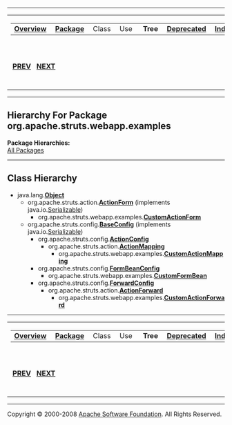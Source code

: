 ------------------------------------------------------------------------

<span id="navbar_top"></span> [](#skip-navbar_top "Skip navigation links")

<table>
<colgroup>
<col width="50%" />
<col width="50%" />
</colgroup>
<tbody>
<tr class="odd">
<td align="left"><span id="navbar_top_firstrow"></span>
<table>
<tbody>
<tr class="odd">
<td align="left"><a href="../../../../../overview-summary.html.md"><strong>Overview</strong></a> </td>
<td align="left"><a href="package-summary.html.md"><strong>Package</strong></a> </td>
<td align="left">Class </td>
<td align="left">Use </td>
<td align="left"> <strong>Tree</strong> </td>
<td align="left"><a href="../../../../../deprecated-list.html.md"><strong>Deprecated</strong></a> </td>
<td align="left"><a href="../../../../../index-all.html.md"><strong>Index</strong></a> </td>
<td align="left"><a href="../../../../../help-doc.html.md"><strong>Help</strong></a> </td>
</tr>
</tbody>
</table></td>
<td align="left"></td>
</tr>
<tr class="even">
<td align="left"> <a href="../../../../../org/apache/struts/webapp/dispatch/package-tree.html.md"><strong>PREV</strong></a>   <a href="../../../../../org/apache/struts/webapp/exercise/package-tree.html"><strong>NEXT</strong></a></td>
<td align="left"><a href="../../../../../index.html.md?org/apache/struts/webapp/examples/package-tree.html"><strong>FRAMES</strong></a>    <a href="package-tree.html"><strong>NO FRAMES</strong></a>    
<a href="../../../../../allclasses-noframe.html.md"><strong>All Classes</strong></a></td>
</tr>
</tbody>
</table>

<span id="skip-navbar_top"></span>

------------------------------------------------------------------------

Hierarchy For Package org.apache.struts.webapp.examples
-------------------------------------------------------

**Package Hierarchies:**  
[All Packages](../../../../../overview-tree.html.md)

------------------------------------------------------------------------

Class Hierarchy
---------------

-   java.lang.[**Object**](http://java.sun.com/j2se/1.4.2/docs/api/java/lang/Object.html.md?is-external=true "class or interface in java.lang")
    -   org.apache.struts.action.[**ActionForm**](http://struts.apache.org/apidocs/org/apache/struts/action/ActionForm.html.md?is-external=true "class or interface in org.apache.struts.action") (implements java.io.[Serializable](http://java.sun.com/j2se/1.4.2/docs/api/java/io/Serializable.html?is-external=true "class or interface in java.io"))
        -   org.apache.struts.webapp.examples.[**CustomActionForm**](../../../../../org/apache/struts/webapp/examples/CustomActionForm.html.md "class in org.apache.struts.webapp.examples")
    -   org.apache.struts.config.[**BaseConfig**](http://struts.apache.org/apidocs/org/apache/struts/config/BaseConfig.html.md?is-external=true "class or interface in org.apache.struts.config") (implements java.io.[Serializable](http://java.sun.com/j2se/1.4.2/docs/api/java/io/Serializable.html?is-external=true "class or interface in java.io"))
        -   org.apache.struts.config.[**ActionConfig**](http://struts.apache.org/apidocs/org/apache/struts/config/ActionConfig.html.md?is-external=true "class or interface in org.apache.struts.config")
            -   org.apache.struts.action.[**ActionMapping**](http://struts.apache.org/apidocs/org/apache/struts/action/ActionMapping.html.md?is-external=true "class or interface in org.apache.struts.action")
                -   org.apache.struts.webapp.examples.[**CustomActionMapping**](../../../../../org/apache/struts/webapp/examples/CustomActionMapping.html.md "class in org.apache.struts.webapp.examples")
        -   org.apache.struts.config.[**FormBeanConfig**](http://struts.apache.org/apidocs/org/apache/struts/config/FormBeanConfig.html.md?is-external=true "class or interface in org.apache.struts.config")
            -   org.apache.struts.webapp.examples.[**CustomFormBean**](../../../../../org/apache/struts/webapp/examples/CustomFormBean.html.md "class in org.apache.struts.webapp.examples")
        -   org.apache.struts.config.[**ForwardConfig**](http://struts.apache.org/apidocs/org/apache/struts/config/ForwardConfig.html.md?is-external=true "class or interface in org.apache.struts.config")
            -   org.apache.struts.action.[**ActionForward**](http://struts.apache.org/apidocs/org/apache/struts/action/ActionForward.html.md?is-external=true "class or interface in org.apache.struts.action")
                -   org.apache.struts.webapp.examples.[**CustomActionForward**](../../../../../org/apache/struts/webapp/examples/CustomActionForward.html.md "class in org.apache.struts.webapp.examples")

------------------------------------------------------------------------

<span id="navbar_bottom"></span> [](#skip-navbar_bottom "Skip navigation links")

<table>
<colgroup>
<col width="50%" />
<col width="50%" />
</colgroup>
<tbody>
<tr class="odd">
<td align="left"><span id="navbar_bottom_firstrow"></span>
<table>
<tbody>
<tr class="odd">
<td align="left"><a href="../../../../../overview-summary.html.md"><strong>Overview</strong></a> </td>
<td align="left"><a href="package-summary.html.md"><strong>Package</strong></a> </td>
<td align="left">Class </td>
<td align="left">Use </td>
<td align="left"> <strong>Tree</strong> </td>
<td align="left"><a href="../../../../../deprecated-list.html.md"><strong>Deprecated</strong></a> </td>
<td align="left"><a href="../../../../../index-all.html.md"><strong>Index</strong></a> </td>
<td align="left"><a href="../../../../../help-doc.html.md"><strong>Help</strong></a> </td>
</tr>
</tbody>
</table></td>
<td align="left"></td>
</tr>
<tr class="even">
<td align="left"> <a href="../../../../../org/apache/struts/webapp/dispatch/package-tree.html.md"><strong>PREV</strong></a>   <a href="../../../../../org/apache/struts/webapp/exercise/package-tree.html"><strong>NEXT</strong></a></td>
<td align="left"><a href="../../../../../index.html.md?org/apache/struts/webapp/examples/package-tree.html"><strong>FRAMES</strong></a>    <a href="package-tree.html"><strong>NO FRAMES</strong></a>    
<a href="../../../../../allclasses-noframe.html.md"><strong>All Classes</strong></a></td>
</tr>
</tbody>
</table>

<span id="skip-navbar_bottom"></span>

------------------------------------------------------------------------

Copyright © 2000-2008 [Apache Software Foundation](http://www.apache.org/). All Rights Reserved.
